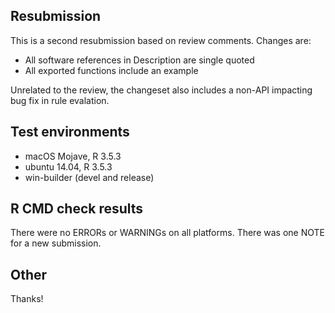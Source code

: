 ## Resubmission
This is a second resubmission based on review comments. Changes are:

* All software references in Description are single quoted
* All exported functions include an example

Unrelated to the review, the changeset also includes a non-API impacting bug fix in rule evalation.

## Test environments

* macOS Mojave, R 3.5.3
* ubuntu 14.04, R 3.5.3
* win-builder (devel and release)

## R CMD check results
There were no ERRORs or WARNINGs on all platforms.
There was one NOTE for a new submission.

## Other
Thanks!
